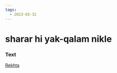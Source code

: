 ```yaml
---
tags:
  - 2023-03-31
---
```

# sharar hi yak-qalam nikle

### Text
[Rekhta](https://urdushahkar.org/sharar-hi-yak-qalam-nikle-bahadur-shah-zafar/)

